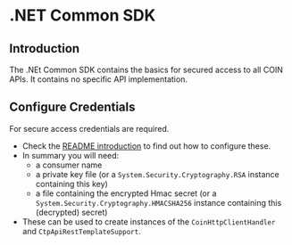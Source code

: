 # .NET Common SDK

## Introduction

The .NEt Common SDK contains the basics for secured access to all COIN APIs.
It contains no specific API implementation.

## Configure Credentials

For secure access credentials are required.
- Check the [README introduction](../README.md#introduction) to find out how to configure these.
- In summary you will need:
    - a consumer name
    - a private key file (or a `System.Security.Cryptography.RSA` instance containing this key)
    - a file containing the encrypted Hmac secret
    (or a `System.Security.Cryptography.HMACSHA256` instance containing this (decrypted) secret)
- These can be used to create instances of the `CoinHttpClientHandler` and `CtpApiRestTemplateSupport`.